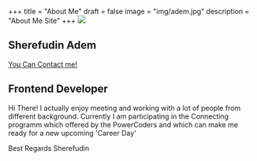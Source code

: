 +++
title = "About Me"
draft = false
image = "img/adem.jpg"
description = "About Me Site"
+++
![ ](img/adem.jpg)

## Sherefudin Adem

[You Can Contact me!](mailto:sherefudin.adem@powercoders.org)

## Frontend Developer

Hi  There! I actually enjoy meeting and working with a lot of people from different background. Currently I am participating in the Connecting programm  which offered by the PowerCoders and which can make me ready for a new upcoming 'Career Day'

Best Regards Sherefudin
